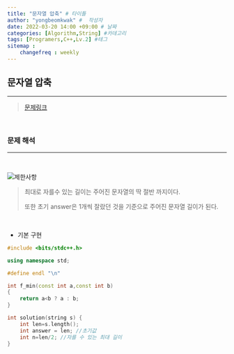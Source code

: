 ```yaml
---
title: "문자열 압축" # 타이틀 
author: "yongbeomkwak" #  작성자 
date: 2022-03-20 14:00 +09:00 # 날짜  
categories: [Algorithm,String] #카데고리 
tags: [Programers,C++,Lv.2] #테그 
sitemap :
    changefreq : weekly
---
```


## 문자열 압축
---
>  [문제링크](https://programmers.co.kr/learn/courses/30/lessons/60057)

<br>

### 문제 해석
---
<br>

![제한사항](<img width="948" alt="01" src="https://user-images.githubusercontent.com/48616183/159151082-f2bb7daf-2282-4ca8-acb7-8452df9e2aff.png">)

>   최대로 자를수 있는 길이는 주어진 문자열의 딱 절반 까지이다.
> 
>   또한 초기 answer은 1개씩 잘랐던 것을 기준으로 주어진 문자열 길이가 된다.

<br>

-   기본 구현 
   
~~~c++
#include <bits/stdc++.h>

using namespace std;

#define endl "\n"

int f_min(const int a,const int b)
{
    return a<b ? a : b;
}

int solution(string s) {
    int len=s.length();  
    int answer = len; //초기값
    int n=len/2; //자를 수 있는 최대 길이 
}
~~~
